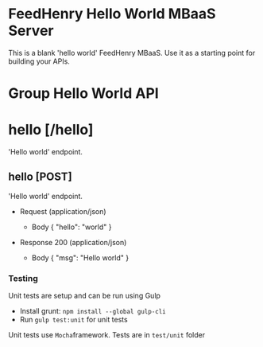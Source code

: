 # FeedHenry Hello World MBaaS Server

This is a blank 'hello world' FeedHenry MBaaS. Use it as a starting point for building your APIs. 

# Group Hello World API

# hello [/hello]

'Hello world' endpoint.

## hello [POST] 

'Hello world' endpoint.

+ Request (application/json)
    + Body
            {
              "hello": "world"
            }

+ Response 200 (application/json)
    + Body
            {
              "msg": "Hello world"
            }
            
### Testing
Unit tests are setup and can be run using Gulp

* Install grunt: ```npm install --global gulp-cli```
* Run ```gulp test:unit``` for unit tests

Unit tests use `Mocha`framework.  Tests are in ``test/unit`` folder

